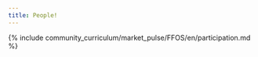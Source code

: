 ```yaml
---
title: People!
---
```


{% include community_curriculum/market_pulse/FFOS/en/participation.md %}

